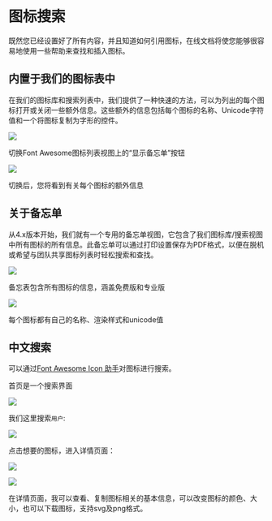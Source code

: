 
# 图标搜索

既然您已经设置好了所有内容，并且知道如何引用图标，在线文档将使您能够很容易地使用一些帮助来查找和插入图标。

## 内置于我们的图标表中

在我们的图标库和搜索列表中，我们提供了一种快速的方法，可以为列出的每个图标打开或关闭一些额外信息。这些额外的信息包括每个图标的名称、Unicode字符值和一个将图标复制为字形的控件。

![](/images/fontawesome/fa5/table-1.png)

切换Font Awesome图标列表视图上的“显示备忘单”按钮

![](/images/fontawesome/fa5/table-2.png)

切换后，您将看到有关每个图标的额外信息



## 关于备忘单

从4.x版本开始，我们就有一个专用的备忘单视图，它包含了我们图标库/搜索视图中所有图标的所有信息。此备忘单可以通过打印设置保存为PDF格式，以便在脱机或希望与团队共享图标列表时轻松搜索和查找。

![](/images/fontawesome/fa5/table-3.png)

备忘表包含所有图标的信息，涵盖免费版和专业版

![](/images/fontawesome/fa5/table-4.png)

每个图标都有自己的名称、渲染样式和unicode值




## 中文搜索

可以通过<a href="http://fontawesome.iconhelper.cn" target="_blank">Font Awesome Icon 助手</a>对图标进行搜索。

首页是一个搜索界面

![](/images/fontawesome/fa5/table-helper-1.png)

我们这里搜索`用户`:

![](/images/fontawesome/fa5/table-helper-2.png)


点击想要的图标，进入详情页面：

![](/images/fontawesome/fa5/table-helper-3.png)

![](/images/fontawesome/fa5/table-helper-4.png)

在详情页面，我可以查看、复制图标相关的基本信息，可以改变图标的颜色、大小，也可以下载图标，支持svg及png格式。




